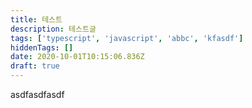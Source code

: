 ```yaml
---
title: 테스트
description: 테스트글
tags: ['typescript', 'javascript', 'abbc', 'kfasdf']
hiddenTags: []
date: 2020-10-01T10:15:06.836Z
draft: true
---
```


asdfasdfasdf
